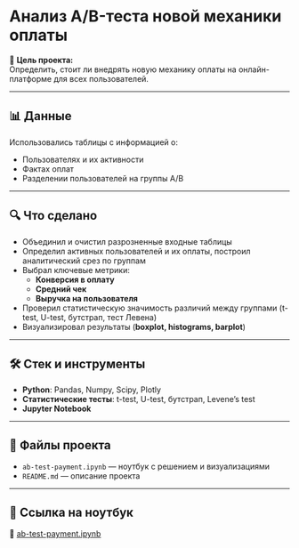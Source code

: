 # Анализ A/B-теста новой механики оплаты

📌 **Цель проекта:**  
Определить, стоит ли внедрять новую механику оплаты на онлайн-платформе для всех пользователей.

---

## 📊 Данные
Использовались таблицы с информацией о:
- Пользователях и их активности  
- Фактах оплат  
- Разделении пользователей на группы A/B  

---

## 🔍 Что сделано
- Объединил и очистил разрозненные входные таблицы  
- Определил активных пользователей и их оплаты, построил аналитический срез по группам  
- Выбрал ключевые метрики:  
  - **Конверсия в оплату**  
  - **Средний чек**  
  - **Выручка на пользователя**  
- Проверил статистическую значимость различий между группами (t-test, U-test, бутстрап, тест Левена)  
- Визуализировал результаты (**boxplot, histograms, barplot**)  

---

## 🛠️ Стек и инструменты
- **Python**: Pandas, Numpy, Scipy, Plotly  
- **Статистические тесты**: t-test, U-test, бутстрап, Levene’s test  
- **Jupyter Notebook**  

---

## 📂 Файлы проекта
- `ab-test-payment.ipynb` — ноутбук с решением и визуализациями  
- `README.md` — описание проекта  

---

## 📎 Ссылка на ноутбук
🔗 [ab-test-payment.ipynb](https://github.com/Dmitrii-)
